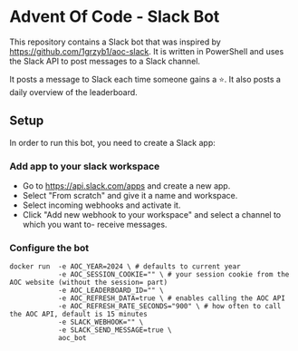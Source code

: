 # Advent Of Code - Slack Bot

This repository contains a Slack bot that was inspired by <https://github.com/1grzyb1/aoc-slack>. It is written in PowerShell and uses the Slack API to post messages to a Slack channel.

It posts a message to Slack each time someone gains a ⭐. It also posts a daily overview of the leaderboard.

## Setup

In order to run this bot, you need to create a Slack app:

### Add app to your slack workspace

- Go to <https://api.slack.com/apps> and create a new app.
- Select "From scratch" and give it a name and workspace.
- Select incoming webhooks and activate it.
- Click "Add new webhook to your workspace" and select a channel to which you want to- receive messages.

### Configure the bot

```plaintext
docker run  -e AOC_YEAR=2024 \ # defaults to current year
            -e AOC_SESSION_COOKIE="" \ # your session cookie from the AOC website (without the session= part)
            -e AOC_LEADERBOARD_ID="" \
            -e AOC_REFRESH_DATA=true \ # enables calling the AOC API
            -e AOC_REFRESH_RATE_SECONDS="900" \ # how often to call the AOC API, default is 15 minutes
            -e SLACK_WEBHOOK="" \ 
            -e SLACK_SEND_MESSAGE=true \
            aoc_bot
```
